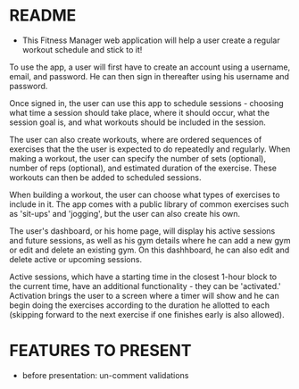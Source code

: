 # README

* This Fitness Manager web application will help a user create a regular workout schedule and stick to it! 

To use the app, a user will first have to create an account using a username, email, and password. He can then sign in thereafter using his username and password. 

Once signed in, the user can use this app to schedule  sessions - choosing what time a session should take place, where it should occur, what the session goal is, and what workouts should be included in the session. 

The user can also create workouts, where are ordered sequences of exercises that the  the user is expected to do repeatedly and regularly. When making a workout, the user can specify the number of sets (optional), number of reps (optional), and estimated duration of the exercise. These workouts can then be added to scheduled sessions. 

When building a workout, the user can choose what types of exercises to include in it. The app comes with a public library of common exercises such as 'sit-ups' and 'jogging', but the user can also create his own. 

The user's dashboard, or his home page, will display his active sessions and future sessions, as well as his gym details where he can add a new gym or edit and delete an existing gym. On this dashhboard, he can also edit and delete active or upcoming sessions. 

Active sessions, which have a starting time in the closest 1-hour block to the current time, have an additional functionality - they can be 'activated.' Activation brings the user to a screen where a timer will show and he can begin doing the exercises according to the duration he allotted to each (skipping forward to the next exercise if one finishes early is also allowed). 

# FEATURES TO PRESENT 

- before presentation: un-comment validations 
